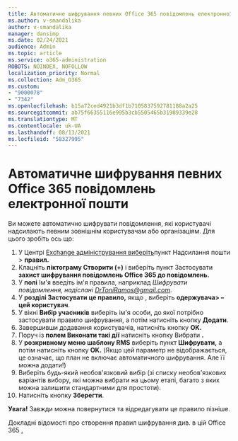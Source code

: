 ```yaml
---
title: Автоматичне шифрування певних Office 365 повідомлень електронної пошти
ms.author: v-smandalika
author: v-smandalika
manager: dansimp
ms.date: 02/24/2021
audience: Admin
ms.topic: article
ms.service: o365-administration
ROBOTS: NOINDEX, NOFOLLOW
localization_priority: Normal
ms.collection: Adm_O365
ms.custom:
- "9000078"
- "7342"
ms.openlocfilehash: b15a72ced4921b3df1b7105837592781188a2a25
ms.sourcegitcommit: ab75f66355116e995b3cb5505465b31989339e28
ms.translationtype: MT
ms.contentlocale: uk-UA
ms.lasthandoff: 08/13/2021
ms.locfileid: "58327995"
---
```

# <a name="automatically-encrypt-certain-office-365-email-messages"></a>Автоматичне шифрування певних Office 365 повідомлень електронної пошти

Ви можете автоматично шифрувати повідомлення, які користувачі надсилають певним зовнішнім користувачам або організаціям. Для цього зробіть ось що:

1. У Центрі [Exchange адміністрування виберіть](https://outlook.office365.com/ecp/)пункт Надсилання пошти > **правил.** 
2. Клацніть **піктограму Створити (+)** і виберіть пункт Застосувати **захист шифрування повідомлень Office 365 до повідомлень.**
3. У **полі** Ім'я введіть ім'я правила, наприклад *Шифрувати повідомлення, надіслані DrToniRamos@gmail.com*.
4. У **розділі Застосувати це правило,** якщо , виберіть **одержувача> – цей користувач**. 
5. У вікні **Вибір учасників** виберіть ім'я особи, до якої потрібно застосувати правило шифрування, а потім натисніть кнопку **Додати**. 
6. Завершивши додавання користувачів, натисніть кнопку **OK.**
7. Поруч із **полем Виконати такі дії** натисніть кнопку Вибрати **.** 
8. У **розкривному меню шаблону RMS** виберіть пункт **Шифрувати,** а потім натисніть кнопку **OK.** (Якщо цей параметр не відображається, це означає, що план не включає автоматичного шифрування. Але її можна додати!)
9. Виберіть будь-який необов'язковий вибір (зі списку необов'язкових варіантів вибору, які можна вибрати на цьому етапі, багато з яких можна залишити стандартними для простоти).
10. Натисніть кнопку **Зберегти**.

**Увага!** Завжди можна повернутися та відредагувати це правило пізніше.

Докладні відомості про створення правил шифрування див. в цій Office 365 [.](https://docs.microsoft.com/microsoft-365/compliance/define-mail-flow-rules-to-encrypt-email)

